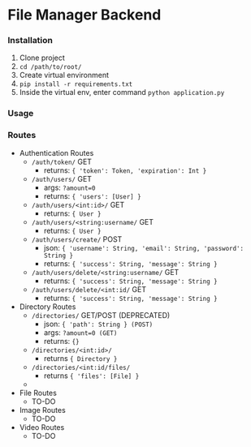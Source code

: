 # File Manager Backend

### Installation
1. Clone project
2. `cd /path/to/root/`
3. Create virtual environment
4. `pip install -r requirements.txt` 
5. Inside the virtual env, enter command `python application.py`

### Usage 

### Routes
+ Authentication Routes
  + `/auth/token/` GET
    + returns: `{ 'token': Token, 'expiration': Int }`
  + `/auth/users/` GET
    + args: `?amount=0`
    + returns: `{ 'users': [User] }`
  + `/auth/users/<int:id>/` GET
    + returns: `{ User }`
  + `/auth/users/<string:username/` GET
    + returns: `{ User }`
  + `/auth/users/create/` POST
    + json: `{ 'username': String, 'email': String, 'password': String }`
    + returns: `{ 'success': String, 'message': String }`
  + `/auth/users/delete/<string:username/` GET
    + returns: `{ 'success': String, 'message': String }`
  + `/auth/users/delete/<int:id/` GET
    + returns: `{ 'success': String, 'message': String }`
+ Directory Routes
  + `/directories/` GET/POST (DEPRECATED)
    + json: `{ 'path': String } (POST)`
    + args: `?amount=0 (GET)`
    + returns: `{}`
  + `/directories/<int:id>/`
    + returns `{ Directory }`
  + `/directories/<int:id/files/`
    + returns `{ 'files': [File] }`
  + 
+ File Routes
  + TO-DO
+ Image Routes
  + TO-DO
+ Video Routes
  + TO-DO

